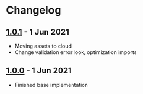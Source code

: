 # Changelog

## [1.0.1][] - 1 Jun 2021

- Moving assets to cloud
- Change validation error look, optimization imports

## [1.0.0][] - 1 Jun 2021

- Finished base implementation

[1.0.1]: https://github.com/KolmaginDanil/cli-features/v1.0.0...v1.0.1
[1.0.0]: https://github.com/KolmaginDanil/cli-features/releases/tag/1.0.0
